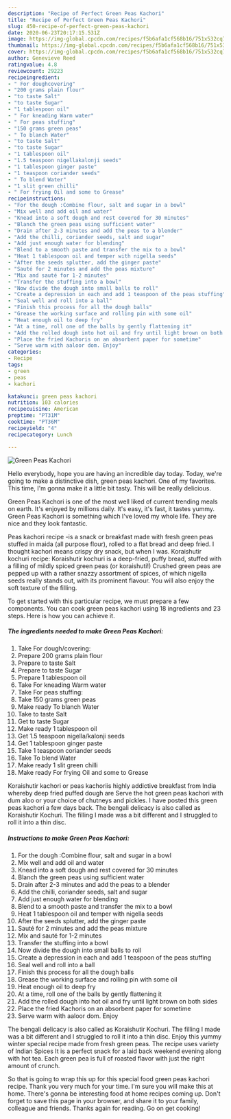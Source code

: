 ```yaml
---
description: "Recipe of Perfect Green Peas Kachori"
title: "Recipe of Perfect Green Peas Kachori"
slug: 450-recipe-of-perfect-green-peas-kachori
date: 2020-06-23T20:17:15.531Z
image: https://img-global.cpcdn.com/recipes/f5b6afa1cf568b16/751x532cq70/green-peas-kachori-recipe-main-photo.jpg
thumbnail: https://img-global.cpcdn.com/recipes/f5b6afa1cf568b16/751x532cq70/green-peas-kachori-recipe-main-photo.jpg
cover: https://img-global.cpcdn.com/recipes/f5b6afa1cf568b16/751x532cq70/green-peas-kachori-recipe-main-photo.jpg
author: Genevieve Reed
ratingvalue: 4.8
reviewcount: 29223
recipeingredient:
- " For doughcovering"
- "200 grams plain flour"
- "to taste Salt"
- "to taste Sugar"
- "1 tablespoon oil"
- " For kneading Warm water"
- " For peas stuffing"
- "150 grams green peas"
- " To blanch Water"
- "to taste Salt"
- "to taste Sugar"
- "1 tablespoon oil"
- "1.5 teaspoon nigellakalonji seeds"
- "1 tablespoon ginger paste"
- "1 teaspoon coriander seeds"
- " To blend Water"
- "1 slit green chilli"
- " For frying Oil and some to Grease"
recipeinstructions:
- "For the dough :Combine flour, salt and sugar in a bowl"
- "Mix well and add oil and water"
- "Knead into a soft dough and rest covered for 30 minutes"
- "Blanch the green peas using sufficient water"
- "Drain after 2-3 minutes and add the peas to a blender"
- "Add the chilli, coriander seeds, salt and sugar"
- "Add just enough water for blending"
- "Blend to a smooth paste and transfer the mix to a bowl"
- "Heat 1 tablespoon oil and temper with nigella seeds"
- "After the seeds splutter, add the ginger paste"
- "Sauté for 2 minutes and add the peas mixture"
- "Mix and sauté for 1-2 minutes"
- "Transfer the stuffing into a bowl"
- "Now divide the dough into small balls to roll"
- "Create a depression in each and add 1 teaspoon of the peas stuffing"
- "Seal well and roll into a ball"
- "Finish this process for all the dough balls"
- "Grease the working surface and rolling pin with some oil"
- "Heat enough oil to deep fry"
- "At a time, roll one of the balls by gently flattening it"
- "Add the rolled dough into hot oil and fry until light brown on both sides"
- "Place the fried Kachoris on an absorbent paper for sometime"
- "Serve warm with aaloor dom. Enjoy"
categories:
- Recipe
tags:
- green
- peas
- kachori

katakunci: green peas kachori 
nutrition: 103 calories
recipecuisine: American
preptime: "PT31M"
cooktime: "PT36M"
recipeyield: "4"
recipecategory: Lunch

---
```



![Green Peas Kachori](https://img-global.cpcdn.com/recipes/f5b6afa1cf568b16/751x532cq70/green-peas-kachori-recipe-main-photo.jpg)

Hello everybody, hope you are having an incredible day today. Today, we're going to make a distinctive dish, green peas kachori. One of my favorites. This time, I'm gonna make it a little bit tasty. This will be really delicious.

Green Peas Kachori is one of the most well liked of current trending meals on earth. It's enjoyed by millions daily. It's easy, it's fast, it tastes yummy. Green Peas Kachori is something which I've loved my whole life. They are nice and they look fantastic.

Peas kachori recipe -is a snack or breakfast made with fresh green peas stuffed in maida (all purpose flour), rolled to a flat bread and deep fried. I thought kachori means crispy dry snack, but when I was. Koraishutir kochuri recipe: Koraishutir kochuri is a deep-fried, puffy bread, stuffed with a filling of mildly spiced green peas (or koraishuti!) Crushed green peas are pepped up with a rather snazzy assortment of spices, of which nigella seeds really stands out, with its prominent flavour. You will also enjoy the soft texture of the filling.


To get started with this particular recipe, we must prepare a few components. You can cook green peas kachori using 18 ingredients and 23 steps. Here is how you can achieve it.

<!--inarticleads1-->

##### The ingredients needed to make Green Peas Kachori:

1. Take  For dough/covering:
1. Prepare 200 grams plain flour
1. Prepare to taste Salt
1. Prepare to taste Sugar
1. Prepare 1 tablespoon oil
1. Take  For kneading Warm water
1. Take  For peas stuffing:
1. Take 150 grams green peas
1. Make ready  To blanch Water
1. Take to taste Salt
1. Get to taste Sugar
1. Make ready 1 tablespoon oil
1. Get 1.5 teaspoon nigella/kalonji seeds
1. Get 1 tablespoon ginger paste
1. Take 1 teaspoon coriander seeds
1. Take  To blend Water
1. Make ready 1 slit green chilli
1. Make ready  For frying Oil and some to Grease


Koraishutir kachori or peas kachoriis highly addictive breakfast from India whereby deep fried puffed dough are Serve the hot green peas kachori with dum aloo or your choice of chutneys and pickles. I have posted this green peas kachori a few days back. The bengali delicacy is also called as Koraishutir Kochuri. The filling I made was a bit different and I struggled to roll it into a thin disc. 

<!--inarticleads2-->

##### Instructions to make Green Peas Kachori:

1. For the dough :Combine flour, salt and sugar in a bowl
1. Mix well and add oil and water
1. Knead into a soft dough and rest covered for 30 minutes
1. Blanch the green peas using sufficient water
1. Drain after 2-3 minutes and add the peas to a blender
1. Add the chilli, coriander seeds, salt and sugar
1. Add just enough water for blending
1. Blend to a smooth paste and transfer the mix to a bowl
1. Heat 1 tablespoon oil and temper with nigella seeds
1. After the seeds splutter, add the ginger paste
1. Sauté for 2 minutes and add the peas mixture
1. Mix and sauté for 1-2 minutes
1. Transfer the stuffing into a bowl
1. Now divide the dough into small balls to roll
1. Create a depression in each and add 1 teaspoon of the peas stuffing
1. Seal well and roll into a ball
1. Finish this process for all the dough balls
1. Grease the working surface and rolling pin with some oil
1. Heat enough oil to deep fry
1. At a time, roll one of the balls by gently flattening it
1. Add the rolled dough into hot oil and fry until light brown on both sides
1. Place the fried Kachoris on an absorbent paper for sometime
1. Serve warm with aaloor dom. Enjoy


The bengali delicacy is also called as Koraishutir Kochuri. The filling I made was a bit different and I struggled to roll it into a thin disc. Enjoy this yummy winter special recipe made from fresh green peas. The recipe uses variety of Indian Spices It is a perfect snack for a laid back weekend evening along with hot tea. Each green pea is full of roasted flavor with just the right amount of crunch. 

So that is going to wrap this up for this special food green peas kachori recipe. Thank you very much for your time. I'm sure you will make this at home. There's gonna be interesting food at home recipes coming up. Don't forget to save this page in your browser, and share it to your family, colleague and friends. Thanks again for reading. Go on get cooking!
